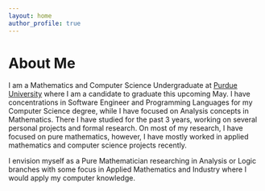 ```yaml
---
layout: home
author_profile: true
---
```


# About Me

I am a Mathematics and Computer Science Undergraduate at [Purdue University](https://purdue.edu/) where I am a candidate to graduate this upcoming May. I have concentrations in Software Engineer and Programming Languages for my Computer Science degree, while I have focused on Analysis concepts in Mathematics. There I have studied for the past 3 years, working on several personal projects and formal research. On most of my research, I have focused on pure mathematics, however, I have mostly worked in applied mathematics and computer science projects recently.

I envision myself as a Pure Mathematician researching in Analysis or Logic branches with some focus in Applied Mathematics and Industry where I would apply my computer knowledge.

